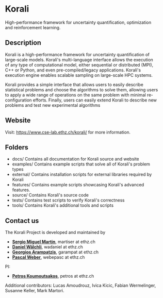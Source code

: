 # Korali

High-performance framework for uncertainty quantification, optimization and reinforcement learning.

## Description

Korali is a high-performance framework for uncertainty quantification of large-scale models. Korali's multi-language interface allows the execution of any type of computational model, either sequential or distributed (MPI), C++ or Python, and even pre-compiled/legacy applications. Korali's execution engine enables scalable sampling on large-scale HPC systems. 

Korali provides a simple interface that allows users to easily describe statistical problems and choose the algorithms to solve them, allowing users to apply a wide range of operations on the same problem with minimal re-configuration efforts. Finally, users can easily extend Korali to describe new problems and test new experimental algorithms

## Website
 
Visit: https://www.cse-lab.ethz.ch/korali/ for more information.

## Folders

+ docs/ Contains all documentation for Korali source and website
+ examples/ Contains example scripts that solve all of Korali's problem types
+ external/ Contains installation scripts for external libraries required by Korali
+ features/ Contains example scripts showcasing Korali's advanced features.
+ source/ Contains Korali's source code
+ tests/ Contains test scripts to verify Korali's correctness
+ tools/ Contains Korali's additional tools and scripts 

## Contact us

The Korali Project is developed and maintained by

* [**Sergio Miguel Martin**](https://www.cse-lab.ethz.ch/member/sergio-martin/), martiser at ethz.ch
* [**Daniel W&auml;lchli**](https://www.cse-lab.ethz.ch/member/daniel-walchli/), wadaniel at ethz.ch
* [**Georgios Arampatzis**](https://www.cse-lab.ethz.ch/member/georgios-arampatzis/), garampat at ethz.ch
* [**Pascal Weber**](https://www.cse-lab.ethz.ch/member/pascal-weber/), webepasc at ethz.ch

PI:

* [**Petros Koumoutsakos**](https://www.cse-lab.ethz.ch/member/petros-koumoutsakos/), petros at ethz.ch 

Additional contributors: Lucas Amoudrouz, Ivica Kicic, Fabian Wermelinger, Susanne Keller, Mark Martori.
